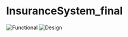 # InsuranceSystem_final
![Functional](https://user-images.githubusercontent.com/33304967/126637353-0b15bd6c-ebda-4c95-b02e-20a721d8e56c.png)
![Design](https://user-images.githubusercontent.com/33304967/126637419-4c27ca83-3d84-4f33-8394-f0d9a53f2000.png)
